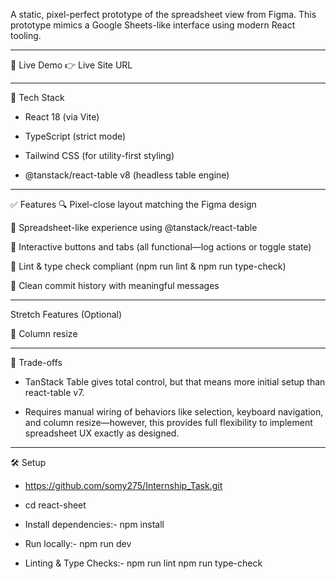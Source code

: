A static, pixel-perfect prototype of the spreadsheet view from Figma.
This prototype mimics a Google Sheets-like interface using modern React tooling.
____________________________________________________________________________________________________________________________________

🚀 Live Demo
👉 Live Site URL

__________________________________________________________________________________________________________________________________

🧰 Tech Stack 

- React 18 (via Vite)

- TypeScript (strict mode)

- Tailwind CSS (for utility-first styling)

- @tanstack/react-table v8 (headless table engine)

________________________________________________________________________________________________________________

✅ Features
🔍 Pixel-close layout matching the Figma design

🔢 Spreadsheet-like experience using @tanstack/react-table 

🔘 Interactive buttons and tabs (all functional—log actions or toggle state)

🧼 Lint & type check compliant (npm run lint & npm run type-check)

🧾 Clean commit history with meaningful messages

_________________________________________________________________________________________________________________

 Stretch Features (Optional)
 
📏 Column resize

_______________________________________________________________________________________________________________

🧠 Trade-offs
- TanStack Table gives total control, but that means more initial setup than react-table v7.

- Requires manual wiring of behaviors like selection, keyboard navigation, and column resize—however, this provides full flexibility to implement spreadsheet UX exactly as designed.

_______________________________________________________________________________________________________________

🛠️ Setup

- https://github.com/somy275/Internship_Task.git

- cd react-sheet

 - Install dependencies:- 
 npm install

- Run locally:- 
 npm run dev

- Linting & Type Checks:-
 npm run lint
 npm run type-check

